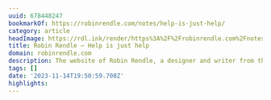 ```yaml
---
uuid: 678448247
bookmarkOf: https://robinrendle.com/notes/help-is-just-help/
category: article
headImage: https://rdl.ink/render/https%3A%2F%2Frobinrendle.com%2Fnotes%2Fhelp-is-just-help%2F
title: Robin Rendle — Help is just help
domain: robinrendle.com
description: The website of Robin Rendle, a designer and writer from the UK.
tags: []
date: '2023-11-14T19:50:59.708Z'
highlights: 
---
```



